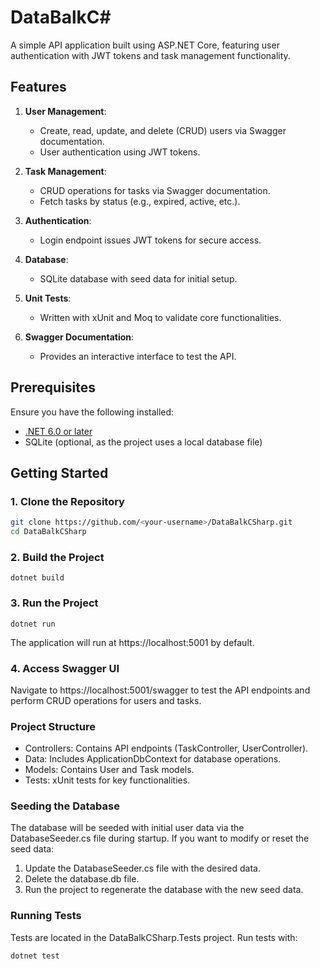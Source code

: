 # DataBalkC#

A simple API application built using ASP.NET Core, featuring user authentication with JWT tokens and task management functionality.

## Features

1. **User Management**:
   - Create, read, update, and delete (CRUD) users via Swagger documentation.
   - User authentication using JWT tokens.

2. **Task Management**:
   - CRUD operations for tasks via Swagger documentation.
   - Fetch tasks by status (e.g., expired, active, etc.).

3. **Authentication**:
   - Login endpoint issues JWT tokens for secure access.

4. **Database**:
   - SQLite database with seed data for initial setup.

5. **Unit Tests**:
   - Written with xUnit and Moq to validate core functionalities.

6. **Swagger Documentation**:
   - Provides an interactive interface to test the API.

## Prerequisites

Ensure you have the following installed:

- [.NET 6.0 or later](https://dotnet.microsoft.com/download)
- SQLite (optional, as the project uses a local database file)

## Getting Started

### 1. Clone the Repository

```bash
git clone https://github.com/<your-username>/DataBalkCSharp.git
cd DataBalkCSharp
```
### 2. Build the Project

```
dotnet build
```

### 3. Run the Project
```
dotnet run
```

The application will run at https://localhost:5001 by default.

### 4. Access Swagger UI
Navigate to https://localhost:5001/swagger to test the API endpoints and perform CRUD operations for users and tasks.

### Project Structure

- Controllers: Contains API endpoints (TaskController, UserController).
- Data: Includes ApplicationDbContext for database operations.
- Models: Contains User and Task models.
- Tests: xUnit tests for key functionalities.

### Seeding the Database

The database will be seeded with initial user data via the DatabaseSeeder.cs file during startup. If you want to modify or reset the seed data:

1. Update the DatabaseSeeder.cs file with the desired data.
2. Delete the database.db file.
3. Run the project to regenerate the database with the new seed data.

### Running Tests
Tests are located in the DataBalkCSharp.Tests project. Run tests with:
```
dotnet test
```
